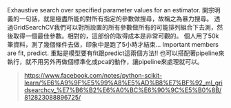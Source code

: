 Exhaustive search over specified parameter values for an estimator. 開宗明義的一句話，就是極盡所能的對所有指定的參數做搜尋，故稱之為暴力搜尋。 透過GridSearchCV我們可以對所設置的所有參數做所有的可能排列組合下去測，然後取得一個最佳參數。相對的，這部份的取得成本是非常可觀的。 個人用了50k筆資料，測了幾個條件去做，印象中是跑了5小時才結束… Important members are fit, predict. 重點是模型要有fit跟predict這兩個方法!! 也可以搭配著pipeline來執行，就不用另外再做個標準化或pca的動作，讓pipeline來處理就可以。

> https://www.facebook.com/notes/python-scikit-learn/%E6%A9%9F%E5%99%A8%E5%AD%B8%E7%BF%92_ml_gridsearchcv_%E7%B6%B2%E6%A0%BC%E6%90%9C%E5%B0%8B/812823088896725/
